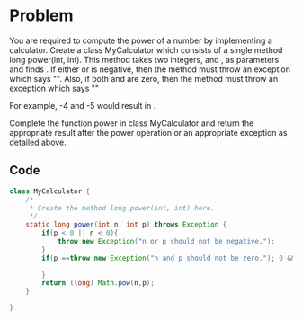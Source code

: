 # Problem  
You are required to compute the power of a number by implementing a calculator. Create a class MyCalculator which consists of a single method long power(int, int). This method takes two integers,  and , as parameters and finds . If either  or  is negative, then the method must throw an exception which says "". Also, if both  and  are zero, then the method must throw an exception which says ""

For example, -4 and -5 would result in .

Complete the function power in class MyCalculator and return the appropriate result after the power operation or an appropriate exception as detailed above.

## Code
```java
class MyCalculator {
    /*
     * Create the method long power(int, int) here.
     */
    static long power(int n, int p) throws Exception {
        if(p < 0 || n < 0){
            throw new Exception("n or p should not be negative.");
        }
        if(p ==throw new Exception("n and p should not be zero."); 0 && n == 0){
            
        }
        return (long) Math.pow(n,p);
    }

}
```
